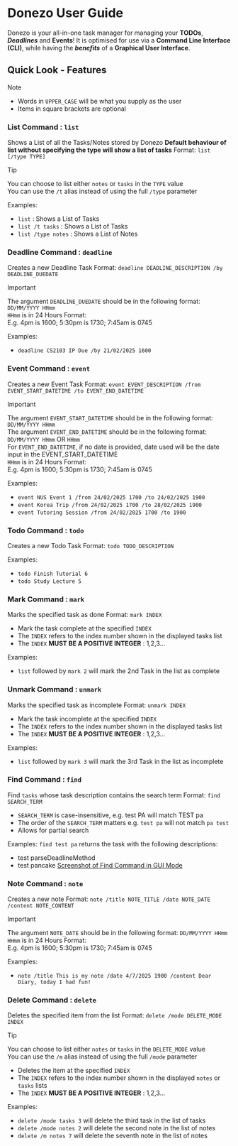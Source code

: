 # Donezo User Guide
Donezo is your all-in-one task manager for managing your **TODOs**, _**Deadlines**_ and **Events**!
It is optimised for use via a **Command Line Interface (CLI)**, while having the **_benefits_** of a 
**Graphical User Interface**.

## Quick Look - Features
> [!Note]
> - Words in `UPPER_CASE` will be what you supply as the user <br>
> - Items in square brackets are optional

### List Command : `list`
Shows a List of all the Tasks/Notes stored by Donezo
**Default behaviour of list without specifying the type will show a list of tasks**
Format: `list [/type TYPE]`
> [!Tip]
> You can choose to list either `notes` or `tasks` in the `TYPE` value <br>
> You can use the `/t` alias instead of using the full `/type` parameter <br>

Examples:
- `list` : Shows a List of Tasks
- `list /t tasks` : Shows a List of Tasks
- `list /type notes` : Shows a List of Notes

### Deadline Command : `deadline`
Creates a new Deadline Task
Format: `deadline DEADLINE_DESCRIPTION /by DEADLINE_DUEDATE`

> [!IMPORTANT]
> The argument `DEADLINE_DUEDATE` should be in the following format: `DD/MM/YYYY HHmm` <br>
> `HHmm` is in 24 Hours Format: <br>
> E.g. 4pm is 1600; 5:30pm is 1730; 7:45am is 0745 <br>

Examples:
- `deadline CS2103 IP Due /by 21/02/2025 1600`

### Event Command : `event`
Creates a new Event Task
Format: `event EVENT_DESCRIPTION /from EVENT_START_DATETIME /to EVENT_END_DATETIME` <br>

> [!IMPORTANT]
> The argument `EVENT_START_DATETIME` should be in the following format: `DD/MM/YYYY HHmm` <br>
> The argument `EVENT_END_DATETIME` should be in the following format: `DD/MM/YYYY HHmm` OR `HHmm` <br>
> For `EVENT_END_DATETIME`, if no date is provided, date used will be the date input in the EVENT_START_DATETIME <br>
> `HHmm` is in 24 Hours Format: <br>
> E.g. 4pm is 1600; 5:30pm is 1730; 7:45am is 0745 <br>

Examples:
- `event NUS Event 1 /from 24/02/2025 1700 /to 24/02/2025 1900`
- `event Korea Trip /from 24/02/2025 1700 /to 28/02/2025 1900`
- `event Tutoring Session /from 24/02/2025 1700 /to 1900`

### Todo Command : `todo`
Creates a new Todo Task
Format: `todo TODO_DESCRIPTION`

Examples:
- `todo Finish Tutorial 6`
- `todo Study Lecture 5`

### Mark Command : `mark`
Marks the specified task as done
Format: `mark INDEX`
- Mark the task complete at the specified `INDEX`
- The `INDEX` refers to the index number shown in the displayed tasks list
- The `INDEX` **MUST BE A POSITIVE INTEGER** : 1,2,3...

Examples:
- `list` followed by `mark 2` will mark the 2nd Task in the list as complete

### Unmark Command : `unmark`
Marks the specified task as incomplete
Format: `unmark INDEX`
- Mark the task incomplete at the specified `INDEX`
- The `INDEX` refers to the index number shown in the displayed tasks list
- The `INDEX` **MUST BE A POSITIVE INTEGER** : 1,2,3...

Examples:
- `list` followed by `mark 3` will mark the 3rd Task in the list as incomplete

### Find Command : `find`
Find `tasks` whose task description contains the search term
Format: `find SEARCH_TERM`
- `SEARCH_TERM` is case-insensitive, e.g. test PA will match TEST pa
- The order of the `SEARCH_TERM` matters e.g. `test pa` will not match `pa test`
- Allows for partial search

Examples:
`find test pa` returns the task with the following descriptions:
- test parseDeadlineMethod
- test pancake
[Screenshot of Find Command in GUI Mode](../src/main/resources/images/findCommand.png)

### Note Command : `note`
Creates a new note
Format: `note /title NOTE_TITLE /date NOTE_DATE /content NOTE_CONTENT`

> [!IMPORTANT]
> The argument `NOTE_DATE` should be in the following format: `DD/MM/YYYY HHmm` <br>
> `HHmm` is in 24 Hours Format: <br>
> E.g. 4pm is 1600; 5:30pm is 1730; 7:45am is 0745 <br>

Examples:
- `note /title This is my note /date 4/7/2025 1900 /content Dear Diary, today I had fun!`

### Delete Command : `delete`
Deletes the specified item from the list
Format: `delete /mode DELETE_MODE INDEX`
> [!Tip]
> You can choose to list either `notes` or `tasks` in the `DELETE_MODE` value <br>
> You can use the `/m` alias instead of using the full `/mode` parameter <br>

- Deletes the item at the specified `INDEX`
- The `INDEX` refers to the index number shown in the displayed `notes` or `tasks` lists
- The `INDEX` **MUST BE A POSITIVE INTEGER** : 1,2,3...

Examples:
- `delete /mode tasks 3` will delete the third task in the list of tasks
- `delete /mode notes 2` will delete the second note in the list of notes
- `delete /m notes 7` will delete the seventh note in the list of notes